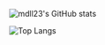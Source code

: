 ![mdll23's GitHub stats](https://github-readme-stats.vercel.app/api?username=mdll23&show_icons=true&theme=tokyonight)

![Top Langs](https://github-readme-stats.vercel.app/api/top-langs/?username=mdll23&hide_progress=true&theme=tokyonight)
